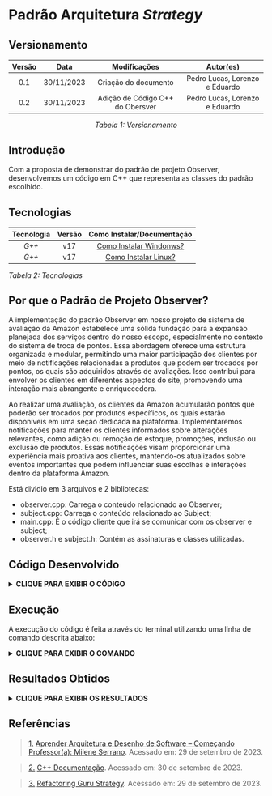 # Padrão Arquitetura _Strategy_

## Versionamento

<center>

| **Versão** |  **Data**  |         **Modificações**         |         **Autor(es)**          |
| :--------: | :--------: | :------------------------------: | :----------------------------: |
|    0.1     | 30/11/2023 |       Criação do documento       | Pedro Lucas, Lorenzo e Eduardo |
|    0.2     | 30/11/2023 | Adição de Código C++ do Obersver | Pedro Lucas, Lorenzo e Eduardo |

_Tabela 1: Versionamento_

</center>

## Introdução

Com a proposta de demonstrar do padrão de projeto Observer, desenvolvemos um código em C++ que representa as classes do padrão escolhido.

## Tecnologias

| **Tecnologia** | **Versão** |                                       **Como Instalar/Documentação**                                       |
| :------------: | :--------: | :--------------------------------------------------------------------------------------------------------: |
|     _G++_      |    v17     | [Como Instalar Windonws?](https://terminalroot.com.br/2022/12/como-instalar-gcc-gpp-mingw-no-windows.html) |
|     _G++_      |    v17     |                       [Como Instalar Linux?](https://pt.linux-console.net/?p=15650)                        |

_Tabela 2: Tecnologias_

## Por que o Padrão de Projeto Observer?

A implementação do padrão Observer em nosso projeto de sistema de avaliação da Amazon estabelece uma sólida fundação para a expansão planejada dos serviços dentro do nosso escopo, especialmente no contexto do sistema de troca de pontos. Essa abordagem oferece uma estrutura organizada e modular, permitindo uma maior participação dos clientes por meio de notificações relacionadas a produtos que podem ser trocados por pontos, os quais são adquiridos através de avaliações. Isso contribui para envolver os clientes em diferentes aspectos do site, promovendo uma interação mais abrangente e enriquecedora.

Ao realizar uma avaliação, os clientes da Amazon acumularão pontos que poderão ser trocados por produtos específicos, os quais estarão disponíveis em uma seção dedicada na plataforma. Implementaremos notificações para manter os clientes informados sobre alterações relevantes, como adição ou remoção de estoque, promoções, inclusão ou exclusão de produtos. Essas notificações visam proporcionar uma experiência mais proativa aos clientes, mantendo-os atualizados sobre eventos importantes que podem influenciar suas escolhas e interações dentro da plataforma Amazon.

Está dividio em 3 arquivos e 2 bibliotecas:

- observer.cpp: Carrega o conteúdo relacionado ao Observer;
- subject.cpp: Carrega o conteúdo relacionado ao Subject;
- main.cpp: É o código cliente que irá se comunicar com os observer e subject;
- observer.h e subject.h: Contém as assinaturas e classes utilizadas.

## Código Desenvolvido

<details>
<summary> <strong> CLIQUE PARA EXIBIR O CÓDIGO </strong> </summary>

![Observer_observer](../../../Assets/Observer/observer.png)

_Figura 1: Código do observer.cpp_

![Observer_subject](../../../Assets/Observer/subject.png)

_Figura 2: Código do subject.cpp_

![Observer_main](../../../Assets/Observer/main.png)

_Figura 3: Código do main.cpp_

</details>

## Execução

A execução do código é feita através do terminal utilizando uma linha de comando descrita abaixo:

<details>
<summary> <strong> CLIQUE PARA EXIBIR O COMANDO </strong> </summary>

![Executar](../../../Assets/Observer/execucao.png)

_Figura 4: Comando para executar_

</details>

## Resultados Obtidos

<details>
<summary> <strong> CLIQUE PARA EXIBIR OS RESULTADOS </strong> </summary>

![Resultados](../../../Assets/Observer/Resultado.png)

_Figura 5: Resultados Obtidos_

</details>

## Referências

> <a id="FTF1Ref" href="#FTF1">1.</a> [Aprender Arquitetura e Desenho de Software – Começando Professor(a): Milene Serrano](https://aprender3.unb.br/course/view.php?id=19535&section=1). Acessado em: 29 de setembro de 2023.

> <a id="FTF1Ref" href="#FTF1">2.</a> [C++ Documentação](https://cplusplus.com/). Acessado em: 30 de setembro de 2023.

> <a id="FTF1Ref" href="#FTF1">3.</a> [Refactoring Guru Strategy](https://refactoring.guru/design-patterns/strategy). Acessado em: 29 de setembro de 2023.
